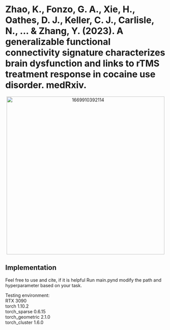 # Zhao, K., Fonzo, G. A., Xie, H., Oathes, D. J., Keller, C. J., Carlisle, N., ... & Zhang, Y. (2023). A generalizable functional connectivity signature characterizes brain dysfunction and links to rTMS treatment response in cocaine use disorder. medRxiv.

<div align=center>
<img width="496" alt="1669910392114" src="[https://user-images.githubusercontent.com/55502834/205100381-223d9229-14a1-4751-a3b0-0efc3be2d2f6.png](https://github.com/zhangyubrain/FCN-CUD-Phenotyping-rTMS/blob/main/img/1695421844211.png">
</div>

## Implementation<br />
Feel free to use and cite, if it is helpful
Run main.pynd modify the path and hyperparameter based on your task.

Testing environment:<br />
RTX 3090<br />
torch 1.10.2<br />
torch_sparse 0.6.15<br />
torch_geometric 2.1.0<br />
torch_cluster 1.6.0


